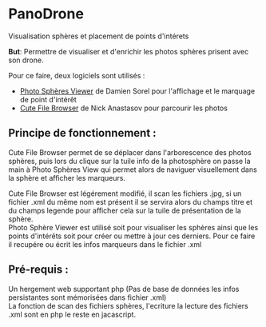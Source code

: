 # PanoDrone
Visualisation sphères et placement de points d'intérets

__But__: Permettre de visualiser et d'enrichir les photos sphères prisent avec son drone.

Pour ce faire, deux logiciels sont utilisés :

- [Photo Sphères Viewer](https://photo-sphere-viewer.js.org/) de Damien Sorel pour l'affichage et le marquage de point d'intérêt
- [Cute File Browser](https://tutorialzine.com/2014/09/cute-file-browser-jquery-ajax-php) de Nick Anastasov pour parcourir les photos

## Principe de fonctionnement : 

Cute File Browser permet de se déplacer dans l'arborescence des photos sphères, puis lors du clique sur la tuile info de la photosphère on passe la main à Photo Sphères View qui permet alors de naviguer visuellement dans la sphère et afficher les marqueurs.  

Cute File Browser est légérement modifié, il scan les fichiers .jpg, si un fichier .xml du même nom est présent il se servira alors du champs titre et du champs legende pour afficher cela sur la tuile de présentation de la sphère.  
Photo Sphère Viewer est utilisé soit pour visualiser les sphères ainsi que les points d'intérêts soit pour créer ou mettre à jour ces derniers. Pour ce faire il recupére ou écrit les infos marqueurs dans le fichier .xml  

## Pré-requis :
Un hergement web supportant php (Pas de base de données les infos persistantes sont mémorisées dans fichier .xml)  
La fonction de scan des fichiers sphères, l'ecriture la lecture des fichiers .xml sont en php le reste en jacascript. 
